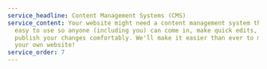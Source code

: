 ```yaml
---
service_headline: Content Management Systems (CMS)
service_content: Your website might need a content management system that is
  easy to use so anyone (including you) can come in, make quick edits, and
  publish your changes comfortably. We'll make it easier than ever to manage
  your own website!
service_order: 7
---
```


